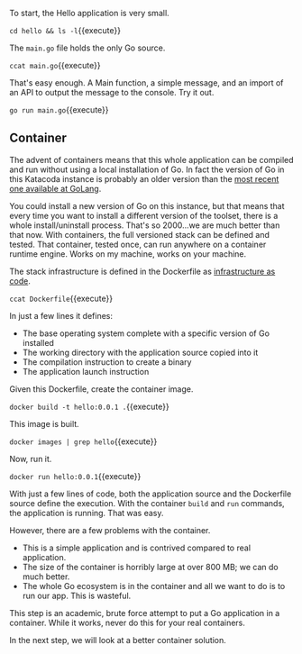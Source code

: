 To start, the Hello application is very small.

`cd hello && ls -l`{{execute}}

The `main.go` file holds the only Go source.

`ccat main.go`{{execute}}

That's easy enough. A Main function, a simple message, and an import of an API to output the message to the console. Try it out.

`go run main.go`{{execute}}

## Container

The advent of containers means that this whole application can be compiled and run without using a local installation of Go. In fact the version of Go in this Katacoda instance is probably an older version than the [most recent one available at GoLang](https://golang.org/doc/devel/release.html).

You could install a new version of Go on this instance, but that means that every time you want to install a different version of the toolset, there is a whole install/uninstall process. That's so 2000...we are much better than that now. With containers, the full versioned stack can be defined and tested. That container, tested once, can run anywhere on a container runtime engine. Works on my machine, works on your machine.

The stack infrastructure is defined in the Dockerfile as [infrastructure as code](https://en.wikipedia.org/wiki/Infrastructure_as_code).

`ccat Dockerfile`{{execute}}

In just a few lines it defines:

- The base operating system complete with a specific version of Go installed
- The working directory with the application source copied into it
- The compilation instruction to create a binary
- The application launch instruction

Given this Dockerfile, create the container image.

`docker build -t hello:0.0.1 .`{{execute}}

This image is built.

`docker images | grep hello`{{execute}}

Now, run it.

`docker run hello:0.0.1`{{execute}}

With just a few lines of code, both the application source and the Dockerfile source define the execution. With the container `build` and `run` commands, the application is running. That was easy.

However, there are a few problems with the container.

- This is a simple application and is contrived compared to real application.
- The size of the container is horribly large at over 800 MB; we can do much better.
- The whole Go ecosystem is in the container and all we want to do is to run our app. This is wasteful.

This step is an academic, brute force attempt to put a Go application in a container. While it works, never do this for your real containers.

In the next step, we will look at a better container solution.
